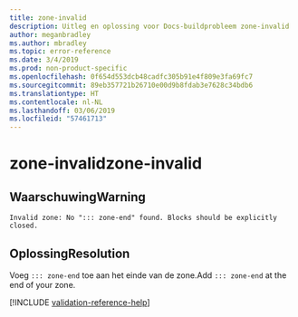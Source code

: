 ```yaml
---
title: zone-invalid
description: Uitleg en oplossing voor Docs-buildprobleem zone-invalid
author: meganbradley
ms.author: mbradley
ms.topic: error-reference
ms.date: 3/4/2019
ms.prod: non-product-specific
ms.openlocfilehash: 0f654d553dcb48cadfc305b91e4f809e3fa69fc7
ms.sourcegitcommit: 89eb357721b26710e00d9b8fdab3e7628c34bdb6
ms.translationtype: HT
ms.contentlocale: nl-NL
ms.lasthandoff: 03/06/2019
ms.locfileid: "57461713"
---
```

# <a name="zone-invalid"></a><span data-ttu-id="2c74a-103">zone-invalid</span><span class="sxs-lookup"><span data-stu-id="2c74a-103">zone-invalid</span></span>

## <a name="warning"></a><span data-ttu-id="2c74a-104">Waarschuwing</span><span class="sxs-lookup"><span data-stu-id="2c74a-104">Warning</span></span>

`Invalid zone: No "::: zone-end" found. Blocks should be explicitly closed.`

## <a name="resolution"></a><span data-ttu-id="2c74a-105">Oplossing</span><span class="sxs-lookup"><span data-stu-id="2c74a-105">Resolution</span></span>

<span data-ttu-id="2c74a-106">Voeg `::: zone-end` toe aan het einde van de zone.</span><span class="sxs-lookup"><span data-stu-id="2c74a-106">Add `::: zone-end` at the end of your zone.</span></span>

<!--make sure to add this file to your includes folder and verify the path-->
[!INCLUDE [validation-reference-help](includes/validation-reference-help.md)]
